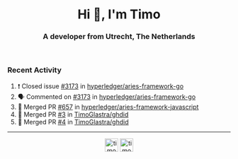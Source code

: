 <h1 align="center">Hi 👋, I'm Timo</h1>
<h3 align="center">A developer from Utrecht, The Netherlands</h3>
<br/>
<!-- https://github.com/rahuldkjain/github-profile-readme-generator --!>

<!--  <p align="left"><img src="https://github-readme-stats.vercel.app/api?username=timoglastra&show_icons=true&count_private=true&" alt="timoglastra" /></p> --!>

<!--
Github language stats
<p align="left"><img src="https://github-readme-stats.vercel.app/api/top-langs/?username=timoglastra&layout=compact" alt="timoglastra" /><p>
-->

<!-- Codestats language stats -->
<!-- <p align="left"><img src="https://codestats-readme.vercel.app/api/top-langs/?username=timoglastra&layout=compact&language_count=12" alt="timoglastra" /><p>    --!>
  
<h3>Recent Activity</h3>

<!--START_SECTION:activity-->
1. ❗️ Closed issue [#3173](https://github.com/hyperledger/aries-framework-go/issues/3173) in [hyperledger/aries-framework-go](https://github.com/hyperledger/aries-framework-go)
2. 🗣 Commented on [#3173](https://github.com/hyperledger/aries-framework-go/issues/3173) in [hyperledger/aries-framework-go](https://github.com/hyperledger/aries-framework-go)
3. 🎉 Merged PR [#657](https://github.com/hyperledger/aries-framework-javascript/pull/657) in [hyperledger/aries-framework-javascript](https://github.com/hyperledger/aries-framework-javascript)
4. 🎉 Merged PR [#3](https://github.com/TimoGlastra/ghdid/pull/3) in [TimoGlastra/ghdid](https://github.com/TimoGlastra/ghdid)
5. 🎉 Merged PR [#4](https://github.com/TimoGlastra/ghdid/pull/4) in [TimoGlastra/ghdid](https://github.com/TimoGlastra/ghdid)
<!--END_SECTION:activity-->

---

<p align="center">
<a href="https://twitter.com/timoglastra" target="blank"><img align="center" src="https://cdn.jsdelivr.net/npm/simple-icons@3.0.1/icons/twitter.svg" alt="timoglastra" height="30" width="30" /></a>
<a href="https://linkedin.com/in/timoglastra" target="blank"><img align="center" src="https://cdn.jsdelivr.net/npm/simple-icons@3.0.1/icons/linkedin.svg" alt="timoglastra" height="30" width="30" /></a>
</p>



